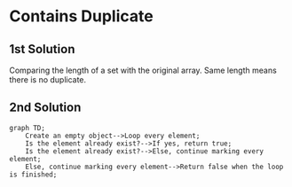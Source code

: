 # Contains Duplicate

## 1st Solution

Comparing the length of a set with the original array. Same length means there is no duplicate.

## 2nd Solution

```mermaid
graph TD;
    Create an empty object-->Loop every element;
    Is the element already exist?-->If yes, return true;
    Is the element already exist?-->Else, continue marking every element;
    Else, continue marking every element-->Return false when the loop is finished;
```
